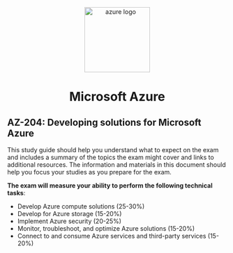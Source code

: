 <div align="center">
  <img src="https://github.com/envico801/AZ-204-Developing-Solutions-for-Microsoft-Azure/assets/132226893/e046a5c2-d171-4d2c-a22b-c1c352c821c1" alt="azure logo" height="150">
  <h1>Microsoft Azure</h1>
</div>

## AZ-204: Developing solutions for Microsoft Azure

This study guide should help you understand what to expect on the exam and includes a summary of the topics the exam might cover and links to additional resources. The information and materials in this document should help you focus your studies as you prepare for the exam.

**The exam will measure your ability to perform the following technical tasks**:

- Develop Azure compute solutions (25-30%)
- Develop for Azure storage (15-20%)
- Implement Azure security (20-25%)
- Monitor, troubleshoot, and optimize Azure solutions (15-20%)
- Connect to and consume Azure services and third-party services (15-20%)
